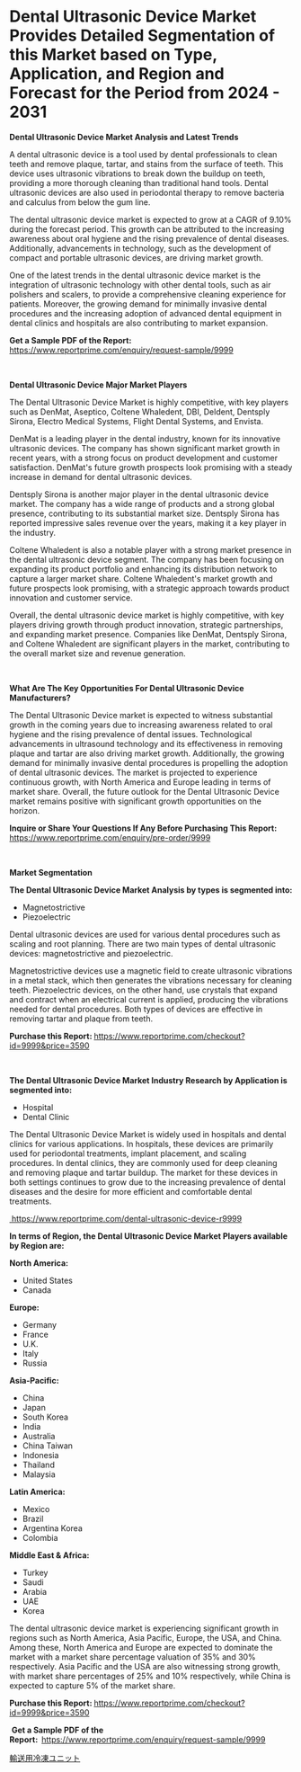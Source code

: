 <p><h1>Dental Ultrasonic Device Market Provides Detailed Segmentation of this Market based on Type, Application, and Region and Forecast for the Period from 2024 - 2031</h1></p><p><strong>Dental Ultrasonic Device Market Analysis and Latest Trends</strong></p>
<p><p>A dental ultrasonic device is a tool used by dental professionals to clean teeth and remove plaque, tartar, and stains from the surface of teeth. This device uses ultrasonic vibrations to break down the buildup on teeth, providing a more thorough cleaning than traditional hand tools. Dental ultrasonic devices are also used in periodontal therapy to remove bacteria and calculus from below the gum line.</p><p>The dental ultrasonic device market is expected to grow at a CAGR of 9.10% during the forecast period. This growth can be attributed to the increasing awareness about oral hygiene and the rising prevalence of dental diseases. Additionally, advancements in technology, such as the development of compact and portable ultrasonic devices, are driving market growth.</p><p>One of the latest trends in the dental ultrasonic device market is the integration of ultrasonic technology with other dental tools, such as air polishers and scalers, to provide a comprehensive cleaning experience for patients. Moreover, the growing demand for minimally invasive dental procedures and the increasing adoption of advanced dental equipment in dental clinics and hospitals are also contributing to market expansion.</p></p>
<p><strong>Get a Sample PDF of the Report:&nbsp;</strong> <a href="https://www.reportprime.com/enquiry/request-sample/9999">https://www.reportprime.com/enquiry/request-sample/9999</a></p>
<p>&nbsp;</p>
<p><strong>Dental Ultrasonic Device Major Market Players</strong></p>
<p><p>The Dental Ultrasonic Device Market is highly competitive, with key players such as DenMat, Aseptico, Coltene Whaledent, DBI, Deldent, Dentsply Sirona, Electro Medical Systems, Flight Dental Systems, and Envista. </p><p>DenMat is a leading player in the dental industry, known for its innovative ultrasonic devices. The company has shown significant market growth in recent years, with a strong focus on product development and customer satisfaction. DenMat's future growth prospects look promising with a steady increase in demand for dental ultrasonic devices.</p><p>Dentsply Sirona is another major player in the dental ultrasonic device market. The company has a wide range of products and a strong global presence, contributing to its substantial market size. Dentsply Sirona has reported impressive sales revenue over the years, making it a key player in the industry.</p><p>Coltene Whaledent is also a notable player with a strong market presence in the dental ultrasonic device segment. The company has been focusing on expanding its product portfolio and enhancing its distribution network to capture a larger market share. Coltene Whaledent's market growth and future prospects look promising, with a strategic approach towards product innovation and customer service.</p><p>Overall, the dental ultrasonic device market is highly competitive, with key players driving growth through product innovation, strategic partnerships, and expanding market presence. Companies like DenMat, Dentsply Sirona, and Coltene Whaledent are significant players in the market, contributing to the overall market size and revenue generation.</p></p>
<p>&nbsp;</p>
<p><strong>What Are The Key Opportunities For Dental Ultrasonic Device Manufacturers?</strong></p>
<p><p>The Dental Ultrasonic Device market is expected to witness substantial growth in the coming years due to increasing awareness related to oral hygiene and the rising prevalence of dental issues. Technological advancements in ultrasound technology and its effectiveness in removing plaque and tartar are also driving market growth. Additionally, the growing demand for minimally invasive dental procedures is propelling the adoption of dental ultrasonic devices. The market is projected to experience continuous growth, with North America and Europe leading in terms of market share. Overall, the future outlook for the Dental Ultrasonic Device market remains positive with significant growth opportunities on the horizon.</p></p>
<p><strong>Inquire or Share Your Questions If Any Before Purchasing This Report:</strong> <a href="https://www.reportprime.com/enquiry/pre-order/9999">https://www.reportprime.com/enquiry/pre-order/9999</a></p>
<p>&nbsp;</p>
<p><strong>Market Segmentation</strong></p>
<p><strong>The Dental Ultrasonic Device Market Analysis by types is segmented into:</strong></p>
<p><ul><li>Magnetostrictive</li><li>Piezoelectric</li></ul></p>
<p><p>Dental ultrasonic devices are used for various dental procedures such as scaling and root planning. There are two main types of dental ultrasonic devices: magnetostrictive and piezoelectric. </p><p>Magnetostrictive devices use a magnetic field to create ultrasonic vibrations in a metal stack, which then generates the vibrations necessary for cleaning teeth. Piezoelectric devices, on the other hand, use crystals that expand and contract when an electrical current is applied, producing the vibrations needed for dental procedures. Both types of devices are effective in removing tartar and plaque from teeth.</p></p>
<p><strong>Purchase this Report:&nbsp;</strong><a href="https://www.reportprime.com/checkout?id=9999&price=3590">https://www.reportprime.com/checkout?id=9999&price=3590</a></p>
<p>&nbsp;</p>
<p><strong>The Dental Ultrasonic Device Market Industry Research by Application is segmented into:</strong></p>
<p><ul><li>Hospital</li><li>Dental Clinic</li></ul></p>
<p><p>The Dental Ultrasonic Device Market is widely used in hospitals and dental clinics for various applications. In hospitals, these devices are primarily used for periodontal treatments, implant placement, and scaling procedures. In dental clinics, they are commonly used for deep cleaning and removing plaque and tartar buildup. The market for these devices in both settings continues to grow due to the increasing prevalence of dental diseases and the desire for more efficient and comfortable dental treatments.</p></p>
<p><a href="https://www.reportprime.com/dental-ultrasonic-device-r9999">&nbsp;https://www.reportprime.com/dental-ultrasonic-device-r9999</a></p>
<p><strong>In terms of Region, the Dental Ultrasonic Device Market Players available by Region are:</strong></p>
<p>
    <p> <strong> North America: </strong>
        <ul>
            <li>United States</li>
            <li>Canada</li>
        </ul>
        </p> 
    <p> <strong> Europe: </strong>
        <ul>
            <li>Germany</li>
            <li>France</li>
            <li>U.K.</li>
            <li>Italy</li>
            <li>Russia</li>
        </ul>
        </p> 
    <p> <strong> Asia-Pacific: </strong>
        <ul>
            <li>China</li>
            <li>Japan</li>
            <li>South Korea</li>
            <li>India</li>
            <li>Australia</li>
            <li>China Taiwan</li>
            <li>Indonesia</li>
            <li>Thailand</li>
            <li>Malaysia</li>
        </ul>
        </p> 
    <p> <strong> Latin America: </strong>
        <ul>
            <li>Mexico</li>
            <li>Brazil</li>
            <li>Argentina Korea</li>
            <li>Colombia</li>
        </ul>
        </p> 
    <p> <strong> Middle East & Africa: </strong>
        <ul>
            <li>Turkey</li>
            <li>Saudi</li>
            <li>Arabia</li>
            <li>UAE</li>
            <li>Korea</li>
        </ul>
    </p>
    </p>
<p><p>The dental ultrasonic device market is experiencing significant growth in regions such as North America, Asia Pacific, Europe, the USA, and China. Among these, North America and Europe are expected to dominate the market with a market share percentage valuation of 35% and 30% respectively. Asia Pacific and the USA are also witnessing strong growth, with market share percentages of 25% and 10% respectively, while China is expected to capture 5% of the market share.</p></p>
<p><strong>Purchase this Report: </strong><a href="https://www.reportprime.com/checkout?id=9999&price=3590">https://www.reportprime.com/checkout?id=9999&price=3590</a></p>
<p>&nbsp;<strong>Get a Sample PDF of the Report:&nbsp;&nbsp;</strong><a href="https://www.reportprime.com/enquiry/request-sample/9999">https://www.reportprime.com/enquiry/request-sample/9999</a></p>
<p><strong></strong></p>
<p><p><a href="https://github.com/SimeonBode1/Market-Research-Report-List-1/blob/main/135903579114.md">輸送用冷凍ユニット</a></p></p>